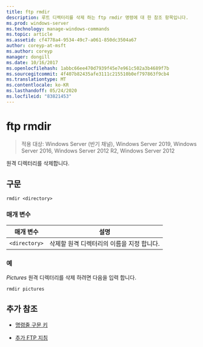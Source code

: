 ```yaml
---
title: ftp rmdir
description: 루트 디렉터리를 삭제 하는 ftp rmdir 명령에 대 한 참조 항목입니다.
ms.prod: windows-server
ms.technology: manage-windows-commands
ms.topic: article
ms.assetid: cf4778a4-9534-49c7-a061-850dc3504a67
author: coreyp-at-msft
ms.author: coreyp
manager: dongill
ms.date: 10/16/2017
ms.openlocfilehash: 1abbc66ee470d7939f45e7e961c502a3b4689f7b
ms.sourcegitcommit: 4f407b82435afe3111c215510b0ef797863f9cb4
ms.translationtype: MT
ms.contentlocale: ko-KR
ms.lasthandoff: 05/24/2020
ms.locfileid: "83821453"
---
```

# <a name="ftp-rmdir"></a>ftp rmdir

> 적용 대상: Windows Server (반기 채널), Windows Server 2019, Windows Server 2016, Windows Server 2012 R2, Windows Server 2012

원격 디렉터리를 삭제합니다.

## <a name="syntax"></a>구문

```
rmdir <directory>
```

### <a name="parameters"></a>매개 변수

| 매개 변수 | 설명 |
| --------- | ----------- |
| `<directory>` | 삭제할 원격 디렉터리의 이름을 지정 합니다. |

### <a name="examples"></a>예

*Pictures* 원격 디렉터리를 삭제 하려면 다음을 입력 합니다.

```
rmdir pictures
```

## <a name="additional-references"></a>추가 참조

- [명령줄 구문 키](command-line-syntax-key.md)

- [추가 FTP 지침](https://docs.microsoft.com/previous-versions/orphan-topics/ws.10/cc756013(v=ws.10))
